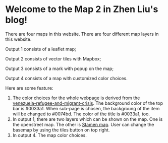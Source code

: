 # Welcome to the Map 2 in Zhen Liu's blog! 
There are four maps in this website. There are four different map layers in this website.

Output 1 consists of a leaflet map;

Output 2 consists of vector tiles with Mapbox;

Output 3 consists of a mark with popup on the map;

Output 4 consists of a map with customized color choices.

Here are some feature:
1. The color choices for the whole webpage is derived from the [venezuela-refugee-and-migrant-crisis](https://www.iom.int/venezuela-refugee-and-migrant-crisis). The background color of the top bar is #0033a1. When sub-page is chosen, the backgroung of the item will be changed to #0074bd. The color of the title is #0033a1, too. 
2. In output 1, there are two layers which can be shown on the map. One is the openstreet map. The other is [Stamen map](https://stamen.com/). User can change the basemap by using the tiles button on top right.
4. In output 4. The map color choices.
